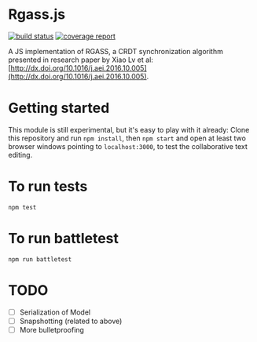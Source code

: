 # Rgass.js

[![build status](https://gitlab.coko.foundation/jure/rgass/badges/master/build.svg)](https://gitlab.coko.foundation/jure/rgass/commits/master)
[![coverage report](https://gitlab.coko.foundation/jure/rgass/badges/master/coverage.svg)](https://gitlab.coko.foundation/jure/rgass/commits/master)

A JS implementation of RGASS, a CRDT synchronization algorithm presented in research paper by Xiao Lv et al: [http://dx.doi.org/10.1016/j.aei.2016.10.005](http://dx.doi.org/10.1016/j.aei.2016.10.005).

# Getting started

This module is still experimental, but it's easy to play with it already: Clone this repository and run `npm install`, then `npm start` and open at least two browser windows pointing to `localhost:3000`, to test the collaborative text editing.

# To run tests

```
npm test
```

# To run battletest

```
npm run battletest
```

# TODO

- [ ] Serialization of Model
- [ ] Snapshotting (related to above)
- [ ] More bulletproofing
